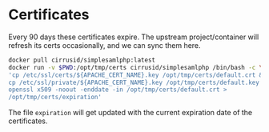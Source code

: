 # Certificates

Every 90 days these certificates expire. The upstream project/container
will refresh its certs occasionally, and we can sync them here.

```bash
docker pull cirrusid/simplesamlphp:latest
docker run -v $PWD:/opt/tmp/certs cirrusid/simplesamlphp /bin/bash -c \
'cp /etc/ssl/certs/${APACHE_CERT_NAME}.key /opt/tmp/certs/default.crt && 
cp /etc/ssl/private/${APACHE_CERT_NAME}.key /opt/tmp/certs/default.key && 
openssl x509 -noout -enddate -in /opt/tmp/certs/default.crt > 
/opt/tmp/certs/expiration'
```

The file `expiration` will get updated with the current expiration date of
the certificates.
